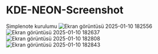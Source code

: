 # KDE-NEON-Screenshot
Simplenote kurulumu
![Ekran görüntüsü 2025-01-10 182556](https://github.com/user-attachments/assets/efeb3148-04c0-420c-bf0c-d1d63334ee95)
![Ekran görüntüsü 2025-01-10 182637](https://github.com/user-attachments/assets/38bc0f26-2f34-4a58-b897-739b5f22be27)
![Ekran görüntüsü 2025-01-10 182808](https://github.com/user-attachments/assets/6a4207ae-9432-441b-bfaf-f9ba23798d06)
![Ekran görüntüsü 2025-01-10 182843](https://github.com/user-attachments/assets/7c30341d-7e8f-4df1-95cb-0e645f7ef63f)
